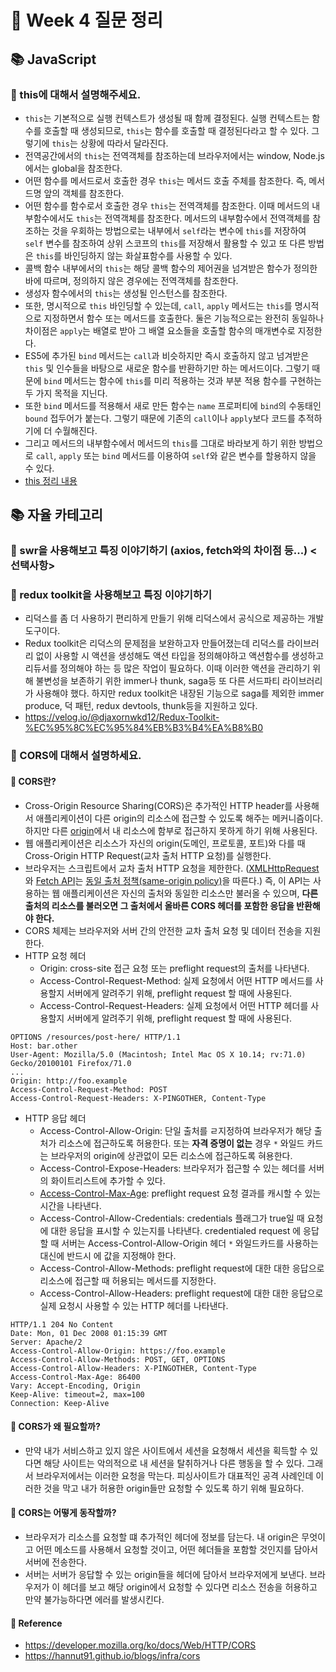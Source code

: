 # 🐶 Week 4 질문 정리

## 📚 JavaScript

### 🎈 this에 대해서 설명해주세요.
- `this`는 기본적으로 실행 컨텍스트가 생성될 때 함께 결정된다. 실행 컨텍스트는 함수를 호출할 때 생성되므로, `this`는 함수를 호출할 때 결정된다라고 할 수 있다. 그렇기에 `this`는 상황에 따라서 달라진다.
- 전역공간에서의 `this`는 전역객체를 참조하는데 브라우저에서는 window, Node.js에서는 global을 참조한다.
- 어떤 함수를 메서드로서 호출한 경우 `this`는 메서드 호출 주체를 참조한다. 즉, 메서드명 앞의 객체를 참조한다.
- 어떤 함수를 함수로서 호출한 경우 `this`는 전역객체를 참조한다. 이때 메서드의 내부함수에서도 `this`는 전역객체를 참조한다. 메서드의 내부함수에서 전역객체를 참조하는 것을 우회하는 방법으로는 내부에서 `self`라는 변수에 `this`를 저장하여 `self` 변수를 참조하여 상위 스코프의 `this`를 저장해서 활용할 수 있고 또 다른 방법은 `this`를 바인딩하지 않는 화살표함수를 사용할 수 있다.
- 콜백 함수 내부에서의 `this`는 해당 콜백 함수의 제어권을 넘겨받은 함수가 정의한 바에 따르며, 정의하지 않은 경우에는 전역객체를 참조한다.
- 생성자 함수에서의 `this`는 생성될 인스턴스를 참조한다.
- 또한, 명시적으로 `this` 바인딩할 수 있는데, `call`, `apply` 메서드는 `this`를 명시적으로 지정하면서 함수 또는 메서드를 호출한다. 둘은 기능적으로는 완전히 동일하나 차이점은 `apply`는 배열로 받아 그 배열 요소들을 호출할 함수의 매개변수로 지정한다.
- ES5에 추가된 `bind` 메서드는 `call`과 비슷하지만 즉시 호출하지 않고 넘겨받은 `this` 및 인수들을 바탕으로 새로운 함수를 반환하기만 하는 메서드이다. 그렇기 때문에 `bind` 메서드는 함수에 `this`를 미리 적용하는 것과 부분 적용 함수를 구현하는 두 가지 목적을 지닌다.
- 또한 `bind` 메서드를 적용해서 새로 만든 함수는 `name` 프로퍼티에 `bind`의 수동태인 `bound` 접두어가 붙는다. 그렇기 때문에 기존의 `call`이나 `apply`보다 코드를 추적하기에 더 수월해진다.
- 그리고 메서드의 내부함수에서 메서드의 `this`를 그대로 바라보게 하기 위한 방법으로 `call`, `apply` 또는 `bind` 메서드를 이용하여 `self`와 같은 변수를 할용하지 않을 수 있다.
- [this 정리 내용](https://github.com/saseungmin/reading_books_record_repository/tree/master/%EC%BD%94%EC%96%B4%20%EC%9E%90%EB%B0%94%EC%8A%A4%ED%81%AC%EB%A6%BD%ED%8A%B8/Chapter%203)
## 📚 자율 카테고리
### 🎈 swr을 사용해보고 특징 이야기하기 (axios, fetch와의 차이점 등...) <선택사항>

### 🎈 redux toolkit을 사용해보고 특징 이야기하기
- 리덕스를 좀 더 사용하기 편리하게 만들기 위해 리덕스에서 공식으로 제공하는 개발도구이다.
- Redux toolkit은 리덕스의 문제점을 보완하고자 만들어졌는데 리덕스를 라이브러리 없이 사용할 시 액션을 생성해도 액션 타입을 정의해야하고 액션함수를 생성하고 리듀서를 정의해야 하는 등 많은 작업이 필요하다. 이때 이러한 액션을 관리하기 위해 불변성을 보존하기 위한 immer나 thunk, saga등 또 다른 서드파티 라이브러리가 사용해야 했다. 하지만 redux toolkit은 내장된 기능으로 saga를 제외한 immer produce, 덕 패턴, redux devtools, thunk등을 지원하고 있다.
- https://velog.io/@djaxornwkd12/Redux-Toolkit-%EC%95%8C%EC%95%84%EB%B3%B4%EA%B8%B0

### 🎈 CORS에 대해서 설명하세요.

#### 🐶 CORS란?
- Cross-Origin Resource Sharing(CORS)은 추가적인 HTTP header를 사용해서 애플리케이션이 다른 origin의 리소스에 접근할 수 있도록 해주는 메커니즘이다. 하지만 다른 [origin](https://developer.mozilla.org/en-US/docs/Glossary/Origin)에서 내 리소스에 함부로 접근하지 못하게 하기 위해 사용된다.
- 웹 애플리케이션은 리소스가 자신의 origin(도메인, 프로토콜, 포트)와 다를 때 Cross-Origin HTTP Request(교차 출처 HTTP 요청)를 실행한다.
- 브라우저는 스크립트에서 교차 출처 HTTP 요청을 제한한다. ([XMLHttpRequest](https://developer.mozilla.org/ko/docs/Web/API/XMLHttpRequest)와 [Fetch API](https://developer.mozilla.org/ko/docs/Web/API/Fetch_API)는 [동일 출처 정책(same-origin policy)](https://developer.mozilla.org/ko/docs/Web/Security/Same-origin_policy)을 따른다.) 즉, 이 API는 사용하는 웹 애플리케이션은 자신의 출처와 동일한 리소스만 불러올 수 있으며, **다른 출처의 리소스를 불러오면 그 출처에서 올바른 CORS 헤더를 포함한 응답을 반환해야 한다.**
- CORS 체제는 브라우저와 서버 간의 안전한 교차 출처 요청 및 데이터 전송을 지원한다.
- HTTP 요청 헤더
  - Origin: cross-site 접근 요청 또는 preflight request의 출처를 나타낸다.
  - Access-Control-Request-Method: 실제 요청에서 어떤 HTTP 메서드를 사용할지 서버에게 알려주기 위해, preflight request 할 때에 사용된다.
  - Access-Control-Request-Headers: 실제 요청에서 어떤 HTTP 헤더를 사용할지 서버에게 알려주기 위해, preflight request 할 때에 사용된다.

```
OPTIONS /resources/post-here/ HTTP/1.1
Host: bar.other
User-Agent: Mozilla/5.0 (Macintosh; Intel Mac OS X 10.14; rv:71.0) Gecko/20100101 Firefox/71.0
...
Origin: http://foo.example
Access-Control-Request-Method: POST
Access-Control-Request-Headers: X-PINGOTHER, Content-Type
```

- HTTP 응답 헤더
  - Access-Control-Allow-Origin: 단일 출처를 ㄹ지정하여 브라우저가 해당 출처가 리소스에 접근하도록 허용한다. 또는 **자격 증명이 없는** 경우 `*` 와일드 카드는 브라우저의 origin에 상관없이 모든 리소스에 접근하도록 혀용한다.
  - Access-Control-Expose-Headers: 브라우저가 접근할 수 있는 헤더를 서버의 화이트리스트에 추가할 수 있다.
  - [Access-Control-Max-Age](https://developer.mozilla.org/en-US/docs/Web/HTTP/Headers/Access-Control-Max-Age): preflight request 요청 결과를 캐시할 수 있는 시간을 나타낸다.
  - Access-Control-Allow-Credentials: credentials 플래그가 true일 때 요청에 대한 응답을 표시할 수 있는지를 나타낸다. credentialed request 에 응답할 때 서버는 Access-Control-Allow-Origin 헤더 `*` 와일드카드를 사용하는 대신에 반드시 에 값을 지정해야 한다.
  - Access-Control-Allow-Methods: preflight request에 대한 대한 응답으로 리소스에 접근할 때 허용되는 메서드를 지정한다.
  - Access-Control-Allow-Headers: preflight request에 대한 대한 응답으로 실제 요청시 사용할 수 있는 HTTP 헤더를 나타낸다.

```
HTTP/1.1 204 No Content
Date: Mon, 01 Dec 2008 01:15:39 GMT
Server: Apache/2
Access-Control-Allow-Origin: https://foo.example
Access-Control-Allow-Methods: POST, GET, OPTIONS
Access-Control-Allow-Headers: X-PINGOTHER, Content-Type
Access-Control-Max-Age: 86400
Vary: Accept-Encoding, Origin
Keep-Alive: timeout=2, max=100
Connection: Keep-Alive
```

#### 🐶 CORS가 왜 필요할까?
- 만약 내가 서비스하고 있지 않은 사이트에서 세션을 요청해서 세션을 획득할 수 있다면 해당 사이트는 악의적으로 내 세션을 탈취하거나 다른 행동을 할 수 있다. 그래서 브라우저에서는 이러한 요청을 막는다. 피싱사이트가 대표적인 공격 사례인데 이러한 것을 막고 내가 허용한 origin들만 요청할 수 있도록 하기 위해 필요하다.

#### 🐶 CORS는 어떻게 동작할까?
- 브라우저가 리소스를 요청할 떄 추가적인 헤더에 정보를 담는다. 내 origin은 무엇이고 어떤 메소드를 사용해서 요청할 것이고, 어떤 헤더들을 포함할 것인지를 담아서 서버에 전송한다.
- 서버는 서버가 응답할 수 있는 origin들을 헤더에 담아서 브라우저에게 보낸다. 브라우저가 이 헤더를 보고 해당 origin에서 요청할 수 있다면 리소스 전송을 허용하고 만약 불가능하다면 에러를 발생시킨다.

#### 🐶 Reference
- https://developer.mozilla.org/ko/docs/Web/HTTP/CORS
- https://hannut91.github.io/blogs/infra/cors
